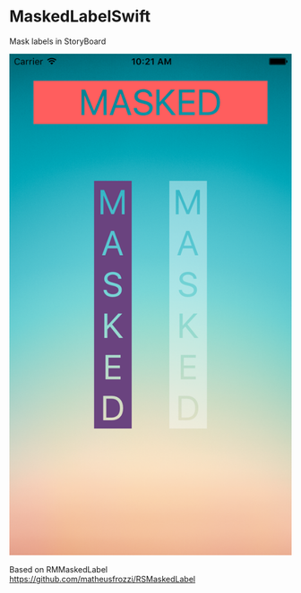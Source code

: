 # MaskedLabelSwift
Mask labels in StoryBoard

![sample image](https://github.com/matheusfrozzi/MaskedLabelSwift/raw/master/example.png)

Based on
RMMaskedLabel
https://github.com/matheusfrozzi/RSMaskedLabel
